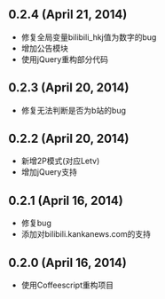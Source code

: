 ## 0.2.4 (April 21, 2014)
- 修复全局变量bilibili_hkj值为数字的bug
- 增加公告模块
- 使用jQuery重构部分代码

## 0.2.3 (April 20, 2014)
- 修复无法判断是否为b站的bug

## 0.2.2 (April 20, 2014)
- 新增2P模式(对应Letv)
- 增加jQuery支持

## 0.2.1 (April 16, 2014)
- 修复bug
- 添加对bilibili.kankanews.com的支持

## 0.2.0 (April 16, 2014)
- 使用Coffeescript重构项目
